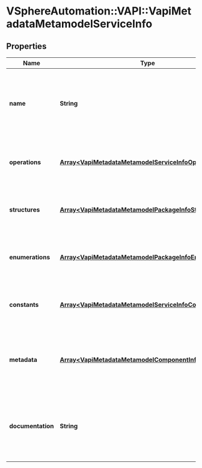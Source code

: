 # VSphereAutomation::VAPI::VapiMetadataMetamodelServiceInfo

## Properties
Name | Type | Description | Notes
------------ | ------------- | ------------- | -------------
**name** | **String** | Dot separated name of the service element. The segments in the name reflect the organization of the APIs. The format of each segment is lower case with underscores. Each underscore represents a word boundary. If there are acronyms in the word, the capitalization is preserved. This format makes it easy to translate the segment into a different naming convention. | 
**operations** | [**Array&lt;VapiMetadataMetamodelServiceInfoOperations&gt;**](VapiMetadataMetamodelServiceInfoOperations.md) | Metamodel information of all the operation elements contained in the service element. The key in the {@term map} is the identifier of the operation element and the value in the {@term map} is the metamodel information for the operation element. | 
**structures** | [**Array&lt;VapiMetadataMetamodelPackageInfoStructures&gt;**](VapiMetadataMetamodelPackageInfoStructures.md) | Metamodel information of all the structure elements contained in the service element. The key in the {@term map} is the identifier of the structure element and the value in the {@term map} is the metamodel information for the structure element. | 
**enumerations** | [**Array&lt;VapiMetadataMetamodelPackageInfoEnumerations&gt;**](VapiMetadataMetamodelPackageInfoEnumerations.md) | Metamodel information of all the enumeration elements contained in the service element. The key in the {@term map} is the identifier of the enumeration element and the value in the {@term map} is the metamodel information for the enumeration element. | 
**constants** | [**Array&lt;VapiMetadataMetamodelServiceInfoConstants&gt;**](VapiMetadataMetamodelServiceInfoConstants.md) | Metamodel information of all the constant elements contained in the service element. The key in the {@term map} is the name of the constant element and the value in the {@term map} is the metamodel information for the contant element. | 
**metadata** | [**Array&lt;VapiMetadataMetamodelComponentInfoMetadata&gt;**](VapiMetadataMetamodelComponentInfoMetadata.md) | Generic metadata elements for the service element. The key in the {@term map} is the name of the metadata element and the value is the data associated with that metadata element. &lt;p&gt; The {@link vapi.metadata.metamodel.MetadataIdentifier} contains possible string values for keys in the {@term map}. | 
**documentation** | **String** | English language documentation for the service element. It can contain HTML markup and Javadoc tags. The first sentence of the service documentation is a complete sentence that identifies the service by name and summarizes the purpose of the service. The remaining part of the documentation provides a summary of how to use the operations defined in the service. | 



